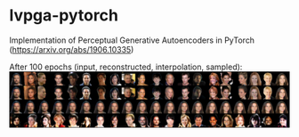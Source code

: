 # lvpga-pytorch
Implementation of Perceptual Generative Autoencoders in PyTorch (https://arxiv.org/abs/1906.10335)

After 100 epochs (input, reconstructed, interpolation, sampled):
![sample after 100 epochs](https://github.com/cbovar/lvpga-pytorch/blob/master/sample/001_00000.png "After 100 epochs")
